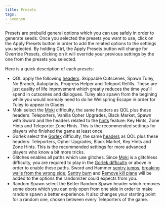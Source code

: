 ```yaml
---
title: Presets
tags:
- seedgen
---
```


Presets are prebuild general options which you can use safely in order to generate seeds. Once you selected the presets you want to use, click on the Apply Presets button in order to add the related options to the settings you selected. By holding Ctrl, the Apply Presets button will change for Override Presets, clicking on it will override your previous settings by the one from the presets you selected.

Here is a quick description of each presets:
* QOL apply the following [headers](/seedgen/headers): Skippable Cutscenes, Spawn Tuley, No Branch, Autoplants, Progress Helper and Teleport Refills. These are just quality of life improvement which greatly reduces the time you'll spend in cutscenes and dialogues. Tuley also spawn from the begining while you would normaly need to do he Wellspring Escape in order for Tuley to appear in Glades.
* Moki select the [Moki](/seedgen/paths/moki) difficulty, the same headers as QOL plus these headers: Teleporters, Vanilla Opher Upgrades, Black Market, Spawn with Sword and the headers related to the [hints](/features/hints) feature: Key Hints, Zone Hints and Teleporter Zone Hints. This is the recommended settings for players who finished the game at least once.
* Gorlek select the [Gorlek](/seedgen/paths/gorlek) difficulty, the same [headers](/seedgen/headers) as QOL plus these headers: Teleporters, Opher Upgrades, Black Market, Key Hints and Zone Hints. This is the recommended settings for more advanced players who know a bit more tricks.
* Glitches enables all paths which use glitches. Since [Moki](/seedgen/paths/moki) is a glitchless difficulty, you are required to play in the [Gorlek difficulty](/seedgen/paths/gorlek) or above in order to enable these paths. Sword and Hammer [sentry jumps](/tutorials/movement/sentry-jumps), [breaking walls from the wrong side](/tutorials/movement/wall-break), [Sentry burn](/tutorials/movement/sentry-as-a-fire-source) and [Remove kill plane](/tutorials/location/feeding-ground-skip#after-cat-and-mouse) will be added to the options the randomizer could expects from you. 
* Random Spawn select the Better Random Spawn header which removes some doors which you can only open from one side in order to make random spawn a better experience. It also changes your starting point for a random one, chosen between every Teleporters of the game.
